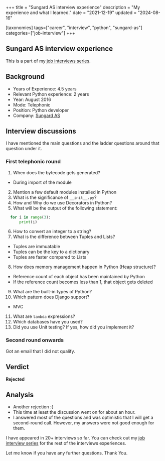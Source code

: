 +++
title = "Sungard AS interview experience"
description = "My experience and what I learned."
date = "2021-12-19"
updated = "2024-08-16"

[taxonomies]
tags=["career", "interview", "python", "sungard-as"]
categories=["job-interview"]
+++
## Sungard AS interview experience

This is a part of my [job interviews series](https://blog.soumendrak.com/series/job-interview). 

## Background

- Years of Experience: 4.5 years
- Relevant Python experience: 2 years
- Year: August 2016
- Mode: Telephonic
- Position: Python developer
- Company: [Sungard AS](https://www.sungardas.com/)

## Interview discussions

I have mentioned the main questions and the ladder questions around that question under it.

### First telephonic round

1. When does the bytecode gets generated?
  - During import of the module
2. Mention a few default modules installed in Python
3. What is the significance of `__init__.py`?
4. How and Why do we use Decorators in Python?
5. What will be the output of the following statement:
    
```python
  for i in range(3):
      print(i)  
```
6. How to convert an integer to a string?
7. What is the difference between Tuples and Lists?
  - Tuples are immuatable
  - Tuples can be the key to a dictionary
  - Tuples are faster compared to Lists
8. How does memory management happen in Python (Heap structure)?
  - Reference count of each object has been maintained by Python
  - If the reference count becomes less than 1, that object gets deleted
9. What are the built-in types of Python?
10. Which pattern does Django support?
  - MVC
11. What are `lambda` expressions?
12. Which databases have you used?
13. Did you use Unit testing? If yes, how did you implement it?

### Second round onwards

Got an email that I did not qualify.

## Verdict

**Rejected**

## Analysis

- Another rejection :(
- This time at least the discussion went on for about an hour.
- I answered most of the questions and was optimistic that I will get a second-round call. However, my answers were not good enough for them.

I have appeared in 20+ interviews so far. You can check out my [job interview series](https://blog.soumendrak.com/series/job-interview) for the rest of the interviews experiences.

Let me know if you have any further questions. Thank You.
